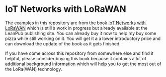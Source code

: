 # IoT Networks with LoRaWAN

The examples in this repository are from the book [IoT Networks with LoRaWAN](https://leanpub.com/iot-networks-with-lorawan) which is still a work in progress but already available at the LeanPub publishing site. You can already buy it now to help my buy some pizza while still working on it. You will get it a a lower introductory price and can download the update of the book as it gets finished.

If you have come across this repository from somewhere else and find it helpful, please consider buying this book because it contains a lot of additional background information which will help you to get the most out of the LoRa(WAN) technology.

